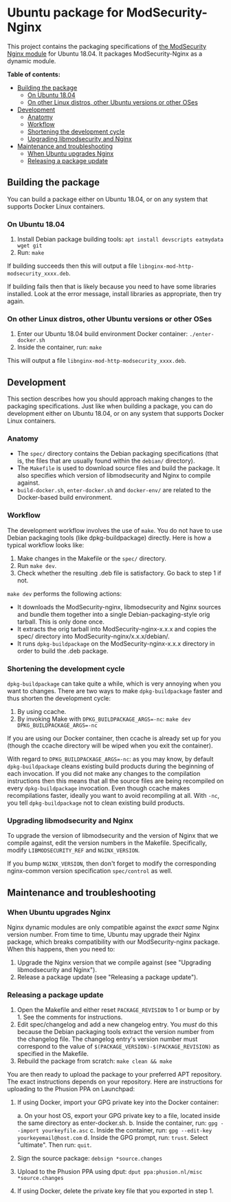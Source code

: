 # Ubuntu package for ModSecurity-Nginx

This project contains the packaging specifications of [the ModSecurity Nginx module](https://github.com/SpiderLabs/ModSecurity-nginx) for Ubuntu 18.04. It packages ModSecurity-Nginx as a dynamic module.

**Table of contents:**

<!-- MarkdownTOC depth=3 autolink="true" bracket="round" -->

- [Building the package](#building-the-package)
	- [On Ubuntu 18.04](#on-ubuntu-1804)
	- [On other Linux distros, other Ubuntu versions or other OSes](#on-other-linux-distros-other-ubuntu-versions-or-other-oses)
- [Development](#development)
	- [Anatomy](#anatomy)
	- [Workflow](#workflow)
	- [Shortening the development cycle](#shortening-the-development-cycle)
	- [Upgrading libmodsecurity and Nginx](#upgrading-libmodsecurity-and-nginx)
- [Maintenance and troubleshooting](#maintenance-and-troubleshooting)
	- [When Ubuntu upgrades Nginx](#when-ubuntu-upgrades-nginx)
	- [Releasing a package update](#releasing-a-package-update)

<!-- /MarkdownTOC -->

## Building the package

You can build a package either on Ubuntu 18.04, or on any system that supports Docker Linux containers.

### On Ubuntu 18.04

 1. Install Debian package building tools: `apt install devscripts eatmydata wget git`
 2. Run: `make`

If building succeeds then this will output a file `libnginx-mod-http-modsecurity_xxxx.deb`.

If building fails then that is likely because you need to have some libraries installed. Look at the error message, install libraries as appropriate, then try again.

### On other Linux distros, other Ubuntu versions or other OSes

 1. Enter our Ubuntu 18.04 build environment Docker container: `./enter-docker.sh`
 2. Inside the container, run: `make`

This will output a file `libnginx-mod-http-modsecurity_xxxx.deb`.

## Development

This section describes how you should approach making changes to the packaging specifications. Just like when building a package, you can do development either on Ubuntu 18.04, or on any system that supports Docker Linux containers.

### Anatomy

 * The `spec/` directory contains the Debian packaging specifications (that is, the files that are usually found within the `debian/` directory).
 * The `Makefile` is used to download source files and build the package. It also specifies which version of libmodsecurity and Nginx to compile against.
 * `build-docker.sh`, `enter-docker.sh` and `docker-env/` are related to the Docker-based build environment.

### Workflow

The development workflow involves the use of `make`. You do not have to use Debian packaging tools (like dpkg-buildpackage) directly. Here is how a typical workflow looks like:

 1. Make changes in the Makefile or the `spec/` directory.
 2. Run `make dev`.
 3. Check whether the resulting .deb file is satisfactory. Go back to step 1 if not.

`make dev` performs the following actions:

 * It downloads the ModSecurity-nginx, libmodsecurity and Nginx sources and bundle them together into a single Debian-packaging-style orig tarball. This is only done once.
 * It extracts the orig tarball into ModSecurity-nginx-x.x.x and copies the spec/ directory into ModSecurity-nginx/x.x.x/debian/.
 * It runs `dpkg-buildpackage` on the ModSecurity-nginx-x.x.x directory in order to build the .deb package.

### Shortening the development cycle

`dpkg-buildpackage` can take quite a while, which is very annoying when you want to changes. There are two ways to make `dpkg-buildpackage` faster and thus shorten the development cycle:

 1. By using ccache.
 2. By invoking Make with `DPKG_BUILDPACKAGE_ARGS=-nc`: `make dev DPKG_BUILDPACKAGE_ARGS=-nc`

If you are using our Docker container, then ccache is already set up for you (though the ccache directory will be wiped when you exit the container).

With regard to `DPKG_BUILDPACKAGE_ARGS=-nc`: as you may know, by default `dpkg-buildpackage` cleans existing build products during the beginning of each invocation. If you did not make any changes to the compilation instructions then this means that all the source files are being recompiled on every `dpkg-buildpackage` invocation. Even though ccache makes recompilations faster, ideally you want to avoid recompiling at all. With `-nc`, you tell `dpkg-buildpackage` not to clean existing build products.

### Upgrading libmodsecurity and Nginx

To upgrade the version of libmodsecurity and the version of Nginx that we compile against, edit the version numbers in the Makefile. Specifically, modify `LIBMODSECURITY_REF` and `NGINX_VERSION`.

If you bump `NGINX_VERSION`, then don't forget to modify the corresponding nginx-common version specification `spec/control` as well.

## Maintenance and troubleshooting

### When Ubuntu upgrades Nginx

Nginx dynamic modules are only compatible against the *exact same* Nginx version number. From time to time, Ubuntu may upgrade their Nginx package, which breaks compatibility with our ModSecurity-nginx package. When this happens, then you need to:

 1. Upgrade the Nginx version that we compile against (see "Upgrading libmodsecurity and Nginx").
 2. Release a package update (see "Releasing a package update").

### Releasing a package update

 1. Open the Makefile and either reset `PACKAGE_REVISION` to 1 or bump or by 1. See the comments for instructions.
 2. Edit spec/changelog and add a new changelog entry. You *must* do this because the Debian packaging tools extract the version number from the changelog file. The changelog entry's version number must correspond to the value of `$(PACKAGE_VERSION)-$(PACKAGE_REVISION)` as specified in the Makefile.
 3. Rebuild the package from scratch: `make clean && make`

You are then ready to upload the package to your preferred APT repository. The exact instructions depends on your repository. Here are instructions for uploading to the Phusion PPA on Launchpad:

 1. If using Docker, import your GPG private key into the Docker container:

     a. On your host OS, export your GPG private key to a file, located inside the same directory as enter-docker.sh.
     b. Inside the container, run: `gpg --import yourkeyfile.asc`
     c. Inside the container, run: `gpg --edit-key yourkeyemail@host.com`
     d. Inside the GPG prompt, run: `trust`. Select "ultimate". Then run: `quit`.

 2. Sign the source package: `debsign *source.changes`

 3. Upload to the Phusion PPA using dput: `dput ppa:phusion.nl/misc *source.changes`

 4. If using Docker, delete the private key file that you exported in step 1.
